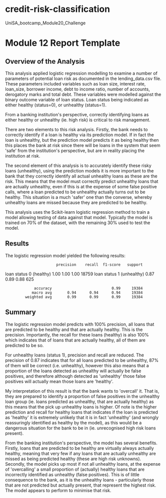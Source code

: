 # credit-risk-classification
UniSA_bootcamp_Module20_Challenge


# Module 12 Report Template

## Overview of the Analysis

This analysis applied logistic regression modelling to examine a number of parameters of potential loan risk as documented in the lending_data.csv file. These parameters included variables such as loan size, interest rate,  loan_size, borrower income, debt to income ratio, number of accounts, derogatory marks and total debt. These variables were modelled against the binary outcome variable of loan status. Loan status being indicated as either healthy (status=0), or unhealthy (status=1).

From a banking institution's perspective, correctly identifying loans as either healthy or unhealthy (ie. high risk) is critical to risk management. 

There are two elements to this risk analysis. Firstly, the bank needs to correctly identify if a loan is healthy via its prediction model. If in fact the loan is unhealthy, but the prediction model predicts it as being healthy then this places the bank at risk since there will be loans in the system that seem 'safe' from the institution's perspective, but are in reality placing the institution at risk.

The second element of this analysis is to accurately identify these risky loans (unhealthy), using the prediction models it is more important to the bank that they correctly identify all actual unhealthy loans as these are the risk. This means that the model must correctly predict unhealthy loans that are actually unhealthy, even if this is at the expense of some false positive calls, where a loan predicted to be unhealthy actually turns out to be healthy. This situation is a much 'safer' one than the converse, whereby unhealthy loans are missed because they are predicted to be healthy.

This analysis uses the Scikit-learn logistic regression method to train a model allowing testing of data against that model. Typically the model is trained on 70% of the dataset, with the remaining 30% used to test the model.


## Results

The logistic regression model yielded the following results:

                           precision    recall  f1-score   support

  loan status 0 (healthy)       1.00      1.00      1.00     18759
loan status 1 (unhealthy)       0.87      0.89      0.88       625

                 accuracy                           0.99     19384
                macro avg       0.94      0.94      0.94     19384
             weighted avg       0.99      0.99      0.99     19384



## Summary

The logistic regression model predicts with 100% precision, all loans that are predicted to be healthy and that are actually healthy. This is the precision. Importantly, the recall for these loans (healthy) is also 100% which indicates that of loans that are actually healthy, all of them are predicted to be so. 

For unhealthy loans (status 1), precision and recall are reduced. The precision of 0.87 indicates that for all loans predicted to be unhealthy, 87% of them will be correct (i.e. unhealthy), however this also means that a proportion of the loans detected as unhealthy will actually be false positives, and therefore although detected as 'unhealthy' those false positives will actually mean those loans are 'healthy'.

My interpretation of this result is that the bank wants to 'overcall' it. That is, they are prepared to identify a proportion of false positives in the unhealthy loan group (ie. loans predicted as unhealthy, that are actually healthy) as this means that the pick up unhealthy loans is higher. Of note is the higher prediction and recall for healthy loans that indicates if the loan is predicted as 'healthy' it is extremely unlikely that it is in fact 'unhealthy' (and wrongly reassuringly identified as healthy by the model), as this would be a dangerous situation for the bank to be in (ie. unrecognised high risk loans present).

From the banking institution's perspective, the model has several benefits. Firstly, loans that are predicted to be healthy are virtually always actually healthy, meaning that very few if any loans that are actually unhealthy are missed as being predicted healthy (these are high risk unknowns). Secondly, the model picks up most if not all unhealthy loans, at the expense of 'overcalling' a small proportion of (actually) healthy loans that are incorrectly identified as unhealthy (false positives). This is of little consequence to the bank, as it is the unhealthy loans - particularly those that are not predicted but actually present, that represent the highest risk. The model appears to perform to minimise that risk.